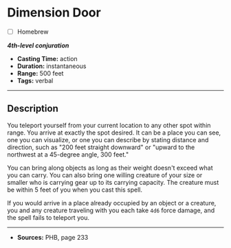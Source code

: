 # Dimension Door
- [ ] Homebrew

***4th-level conjuration***
- **Casting Time:** action
- **Duration:** instantaneous
- **Range:** 500 feet
- **Tags:** verbal

---

## Description
You teleport yourself from your current location to any other spot within range.
You arrive at exactly the spot desired.
It can be a place you can see, one you can visualize, or one you can describe by stating distance and direction, such as "200 feet straight downward" or "upward to the northwest at a 45-degree angle, 300 feet."

You can bring along objects as long as their weight doesn't exceed what you can carry.
You can also bring one willing creature of your size or smaller who is carrying gear up to its carrying capacity.
The creature must be within 5 feet of you when you cast this spell.

If you would arrive in a place already occupied by an object or a creature, you and any creature traveling with you each take `4d6` force damage, and the spell fails to teleport you.

---

- **Sources:** PHB, page 233
